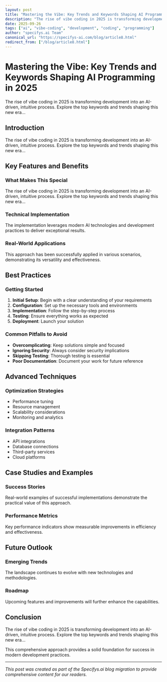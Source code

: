 ```yaml
---
layout: post
title: "Mastering the Vibe: Key Trends and Keywords Shaping AI Programming in 2025"
description: "The rise of vibe coding in 2025 is transforming development into an AI-driven, intuitive process. Explore the top keywords and trends shaping this new era..."
date: 2025-09-26
tags: ["ai", "vibe-coding", "development", "coding", "programming"]
author: "specifys.ai Team"
canonical_url: "https://specifys-ai.com/blog/article8.html"
redirect_from: ["/blog/article8.html"]
---
```


# Mastering the Vibe: Key Trends and Keywords Shaping AI Programming in 2025

The rise of vibe coding in 2025 is transforming development into an AI-driven, intuitive process. Explore the top keywords and trends shaping this new era...

## Introduction

The rise of vibe coding in 2025 is transforming development into an AI-driven, intuitive process. Explore the top keywords and trends shaping this new era...

## Key Features and Benefits

### What Makes This Special

The rise of vibe coding in 2025 is transforming development into an AI-driven, intuitive process. Explore the top keywords and trends shaping this new era...

### Technical Implementation

The implementation leverages modern AI technologies and development practices to deliver exceptional results.

### Real-World Applications

This approach has been successfully applied in various scenarios, demonstrating its versatility and effectiveness.

## Best Practices

### Getting Started

1. **Initial Setup**: Begin with a clear understanding of your requirements
2. **Configuration**: Set up the necessary tools and environments
3. **Implementation**: Follow the step-by-step process
4. **Testing**: Ensure everything works as expected
5. **Deployment**: Launch your solution

### Common Pitfalls to Avoid

- **Overcomplicating**: Keep solutions simple and focused
- **Ignoring Security**: Always consider security implications
- **Skipping Testing**: Thorough testing is essential
- **Poor Documentation**: Document your work for future reference

## Advanced Techniques

### Optimization Strategies

- Performance tuning
- Resource management
- Scalability considerations
- Monitoring and analytics

### Integration Patterns

- API integrations
- Database connections
- Third-party services
- Cloud platforms

## Case Studies and Examples

### Success Stories

Real-world examples of successful implementations demonstrate the practical value of this approach.

### Performance Metrics

Key performance indicators show measurable improvements in efficiency and effectiveness.

## Future Outlook

### Emerging Trends

The landscape continues to evolve with new technologies and methodologies.

### Roadmap

Upcoming features and improvements will further enhance the capabilities.

## Conclusion

The rise of vibe coding in 2025 is transforming development into an AI-driven, intuitive process. Explore the top keywords and trends shaping this new era...

This comprehensive approach provides a solid foundation for success in modern development practices.

---

*This post was created as part of the Specifys.ai blog migration to provide comprehensive content for our readers.*